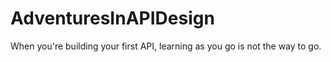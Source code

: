 AdventuresInAPIDesign
=====================

When you're building your first API, learning as you go is not the way to go.
